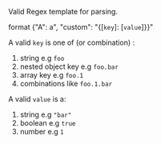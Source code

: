 Valid Regex template for parsing.

format
{"A": a", "custom": "{[`key`]: [`value`]}}"

A valid `key` is one of (or combination) :

1. string e.g `foo`
2. nested object key e.g `foo.bar`
3. array key e.g `foo.1`
4. combinations like `foo.1.bar`

A valid `value` is a:

1. string e.g `"bar"`
2. boolean e.g `true`
3. number e.g `1`
